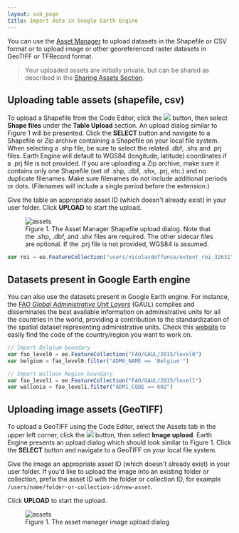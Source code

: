 ```yaml
---
layout: sub_page
title: Import data in Google Earth Engine
---
```


You can use the [Asset Manager](href="https://developers.google.com/earth-engine/guides/asset_manager") to upload datasets in the Shapefile or CSV format or to upload image or other georeferenced raster datasets in GeoTIFF or TFRecord format.

>Your uploaded assets are initially private, but can be shared as described in the [Sharing Assets Section](https://developers.google.com/earth-engine/guides/asset_manager#sharing-assets).

## Uploading table assets (shapefile, csv)

To upload a Shapefile from the Code Editor, click the <img src="https://developers.google.com/earth-engine/images/Asset_manager_new_button.png"> button, then select <strong>Shape files</strong> under the <strong>Table Upload</strong> section. An upload dialog similar to Figure 1 will be presented. Click the <strong>SELECT</strong> button and navigate to a Shapefile or Zip archive containing a Shapefile on your local file system.  When selecting a .shp file, be sure to select the related .dbf, .shx and .prj files.  Earth Engine will default to WGS84 (longitude, latitude) coordinates if a .prj file is not provided. If you are uploading a Zip archive, make sure it contains only one Shapefile (set of .shp, .dbf, .shx, .prj, etc.) and no duplicate filenames.  Make sure filenames do not include additional periods or dots. (Filenames will include a single period before
the extension.)

Give the table an appropriate asset ID (which doesn't already exist) in your
user folder. Click <strong>UPLOAD</strong> to start the upload.

<figure>
<img alt="assets" src="https://developers.google.com/earth-engine/images/Asset_manager_shp_upload.png">
<figcaption>Figure 1. The Asset Manager Shapefile upload dialog.  Note that the .shp, .dbf,
and .shx files are required. The other sidecar files are optional.  If the .prj file is not
provided, WGS84 is assumed.</figcaption>
</figure>


```js
var roi = ee.FeatureCollection("users/nicolasdeffense/extent_roi_32631")
```

## Datasets present in Google Earth engine


You can also use the datasets present in Google Earth engine. For instance, the [FAO *Global Administrative Unit Layers*](https://developers.google.com/earth-engine/datasets/tags/fao) (GAUL) compiles and disseminates the best available information on administrative units for all the countries in the world, providing a contribution to the standardization of the spatial dataset representing administrative units. Check this [website](https://data.apps.fao.org/catalog/dataset/gaul-codes) to easily find the code of the country/region you want to work on.


```js
// Import Belgium boundary
var fao_level0 = ee.FeatureCollection("FAO/GAUL/2015/level0")
var belgium = fao_level0.filter("ADM0_NAME == 'Belgium'")

// Import Walloon Region boundary
var fao_level1 = ee.FeatureCollection("FAO/GAUL/2015/level1")
var wallonia = fao_level1.filter("ADM1_CODE == 602")
```



## Uploading image assets (GeoTIFF)

To upload a GeoTIFF using the Code Editor, select the Assets tab in the upper left corner, click the <img src="https://developers.google.com/earth-engine/images/Asset_manager_new_button.png"> button, then select <strong>Image upload</strong>.  Earth Engine presents an upload dialog which should look similar to Figure 1.  Click the <strong>SELECT</strong> button and navigate to a GeoTIFF on your local file system.

Give the image an appropriate asset ID (which doesn't already exist) in your user folder. If you'd like to upload the image into an existing folder or collection, prefix the asset ID with the folder or collection ID, for example <code translate="no" dir="ltr">/users/name/folder-or-collection-id/new-asset</code>.

Click <strong>UPLOAD</strong> to start the upload.

<figure>
<img alt="assets" src="https://developers.google.com/earth-engine/images/Asset_manager_upload_anon.png">
<figcaption>Figure 1. The asset manager image upload dialog</figcaption>
</figure>
